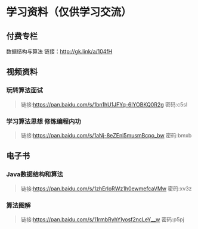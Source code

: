 # 学习资料（仅供学习交流）

## 付费专栏
数据结构与算法 链接：http://gk.link/a/104fH

## 视频资料
### 玩转算法面试
> 链接:https://pan.baidu.com/s/1bn1hU1JFYq-6lYOBKQ0R2g  密码:c5sl
### 学习算法思想 修炼编程内功
> 链接:https://pan.baidu.com/s/1aNj-8eZEnl5musmBcpo_bw  密码:bmxb

## 电子书
### Java数据结构和算法
> 链接:https://pan.baidu.com/s/1zhErloRWz1h0ewmefcaVMw  密码:xv3z

### 算法图解
> 链接:https://pan.baidu.com/s/11rmbRyhYIyosf2ncLeY__w  密码:p5pj
